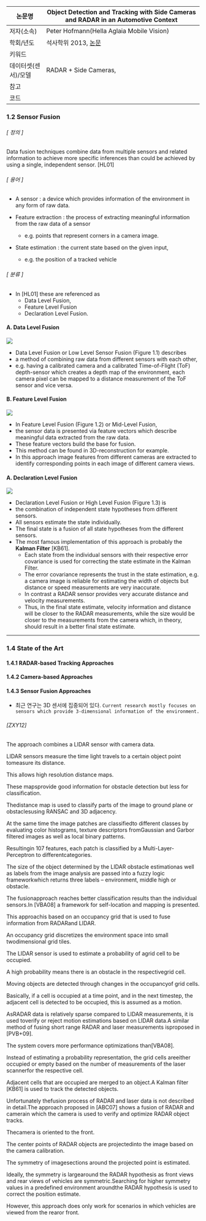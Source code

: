 |논문명 |Object Detection and Tracking with Side Cameras and RADAR in an Automotive Context |
| --- | --- |
| 저자\(소속\) | Peter Hofmann\(Hella Aglaia Mobile Vision\) |
| 학회/년도 | 석사학위 2013, [논문](http://www.mi.fu-berlin.de/inf/groups/ag-ki/Theses/Completed-theses/Master_Diploma-theses/2013/Hofmann/Master-Hofmann.pdf?1381479774) |
| 키워드 | |
| 데이터셋(센서)/모델 |RADAR + Side Cameras, |
| 참고 | |
| 코드 | |


### 1.2 Sensor Fusion

###### [ 정의 ]

Data fusion techniques combine data from multiple sensors and related information to achieve more specific inferences than could be achieved by using a single, independent sensor. [HL01]

###### [ 용어 ]

- A sensor : a device which provides information of the environment in any form of raw data. 

- Feature extraction : the process of extracting meaningful information from the raw data of a sensor
	-  e.g. points that represent corners in a camera image. 

- State estimation : the current state based on the given input, 
	- e.g. the position of a tracked vehicle

###### [ 분류 ]

- In [HL01] these are referenced as 
	- Data Level Fusion, 
	- Feature Level Fusion 
	- Declaration Level Fusion. 

#### A. Data Level Fusion

![](https://i.imgur.com/VISRuZz.png)

- Data Level Fusion or Low Level Sensor Fusion (Figure 1.1) describes 
- a method of combining raw data from different sensors with each other,
- e.g. having a calibrated camera and a calibrated Time-of-Flight (ToF) depth-sensor which creates a depth map of the environment, each camera pixel can be mapped to a distance measurement of the ToF sensor and vice versa.

#### B. Feature Level Fusion

![](https://i.imgur.com/NQv8AFk.png)

- In Feature Level Fusion (Figure 1.2) or Mid-Level Fusion, 
- the sensor data is presented via feature vectors which describe meaningful data extracted from the raw data. 
- These feature vectors build the base for fusion. 
- This method can be found in 3D-reconstruction for example. 
- In this approach image features from different cameras are extracted to identify corresponding points in each image of
different camera views.

#### A. Declaration Level Fusion

![](https://i.imgur.com/ezCh0VE.png)

- Declaration Level Fusion or High Level Fusion (Figure 1.3) is 
- the combination of independent state hypotheses from different sensors. 
- All sensors estimate the state individually. 
- The final state is a fusion of all state hypotheses from the different sensors. 
- The most famous implementation of this approach is probably the **Kalman Filter** [KB61]. 
	- Each state from the individual sensors with their respective error covariance is used for correcting the state estimate in the Kalman Filter. 
	- The error covariance represents the trust in the state estimation, e.g. a camera image is reliable for estimating the width of objects but distance or speed measurements are very inaccurate. 
	- In contrast a RADAR sensor provides very accurate distance and velocity measurements. 
	- Thus, in the final state estimate, velocity information and distance will be closer to the RADAR measurements, while the size would be closer to the measurements from the camera which, in theory, should result in a better final state estimate.

---

### 1.4 State of the Art

#### 1.4.1 RADAR-based Tracking Approaches
#### 1.4.2 Camera-based Approaches
#### 1.4.3 Sensor Fusion Approaches 

- 최근 연구는 3D 센서에 집중되어 있다. `Current research mostly focuses on sensors which provide 3-dimensional information of the environment. `

###### [ZXY12]

The approach combines a LIDAR sensor with camera data. 

LIDAR sensors measure the time light travels to a certain object point tomeasure its distance. 

This allows high resolution distance maps. 

These mapsprovide good information for obstacle detection but less for classification. 

Thedistance map is used to classify parts of the image to ground plane or obstaclesusing RANSAC and 3D adjacency. 

At the same time the image patches are classifiedto different classes by evaluating color histograms, texture descriptors fromGaussian and Garbor filtered images as well as local binary patterns. 

Resultingin 107 features, each patch is classified by a Multi-Layer-Perceptron to differentcategories. 

The size of the object determined by the LIDAR obstacle estimationas well as labels from the image analysis are passed into a fuzzy logic frameworkwhich returns three labels – environment, middle high or obstacle. 

The fusionapproach reaches better classification results than the individual sensors.In [VBA08] a framework for self-location and mapping is presented. 

This approachis based on an occupancy grid that is used to fuse information from RADARand LIDAR. 

An occupancy grid discretizes the environment space into small twodimensional grid tiles. 

The LIDAR sensor is used to estimate a probability of agrid cell to be occupied. 

A high probability means there is an obstacle in the respectivegrid cell. 

Moving objects are detected through changes in the occupancyof grid cells. 

Basically, if a cell is occupied at a time point, and in the next timestep, the adjacent cell is detected to be occupied, this is assumed as a motion. 

AsRADAR data is relatively sparse compared to LIDAR measurements, it is used toverify or reject motion estimations based on LIDAR data.A similar method of fusing short range RADAR and laser measurements isproposed in [PVB+09]. 

The system covers more performance optimizations than[VBA08]. 

Instead of estimating a probability representation, the grid cells areeither occupied or empty based on the number of measurements of the laser scannerfor the respective cell. 

Adjacent cells that are occupied are merged to an object.A Kalman filter [KB61] is used to track the detected objects. 

Unfortunately thefusion process of RADAR and laser data is not described in detail.The approach proposed in [ABC07] shows a fusion of RADAR and camerain which the camera is used to verify and optimize RADAR object tracks. 

Thecamera is oriented to the front. 

The center points of RADAR objects are projectedinto the image based on the camera calibration. 

The symmetry of imagesections around the projected point is estimated. 

Ideally, the symmetry is largearound the RADAR hypothesis as front views and rear views of vehicles are symmetric.Searching for higher symmetry values in a predefined environment aroundthe RADAR hypothesis is used to correct the position estimate. 

However, this approach does only work for scenarios in which vehicles are viewed from the rearor front.


<!--stackedit_data:
eyJoaXN0b3J5IjpbMTk4ODkzMTEzNl19
-->